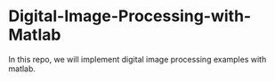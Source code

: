 # Digital-Image-Processing-with-Matlab
 In this repo, we will implement digital image processing examples with matlab.
